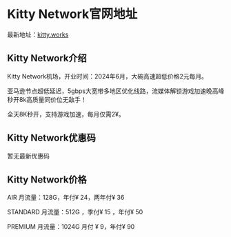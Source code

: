# Kitty Network官网地址

最新地址：[kitty.works](https://kitty.works/#/register?code=Ij6njDrK)

## Kitty Network介绍

Kitty Network机场，开业时间：2024年6月，大碗高速超低价格2元每月。

亚马逊节点超低延迟，5gbps大宽带多地区优化线路，流媒体解锁游戏加速晚高峰秒开8k高质量同价位无敌手！

全天8K秒开，支持游戏加速，每月仅需2¥。

## Kitty Network优惠码

暂无最新优惠码

## Kitty Network价格

AIR 月流量：128G，年付¥ 24，两年付¥ 36

STANDARD 月流量：512G ，季付¥ 15 ，年付¥ 50

PREMIUM 月流量：1024G 月付 ¥ 9，年付¥ 90


